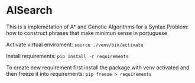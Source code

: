 # AISearch
This is a implemetation of A* and Genetic Algorithms for a Syntax Problem: how to construct phrases that make minimun sense in portuguese

Activate virtual enviroment:
```source ./venv/bin/activate```

Install requirements:
```pip install -r requirements```

To create new requirement first install the package with venv activated and then freeze it into requirements:
```pip freeze > requirements```



